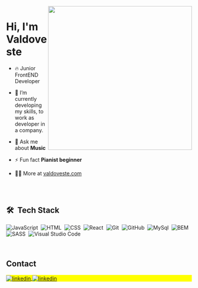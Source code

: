 
<img align="right" height="390em" src="https://user-images.githubusercontent.com/62577482/187589493-8381e797-a20d-4e2f-8560-14fe0e180c4e.gif"/>
<h1 align="left">Hi, I'm Valdoveste</h1>

- 🔥 Junior FrontEND Developer

- 🔭 I’m currently developing my skills, to work as developer in a company.

- 💬 Ask me about **Music**

- ⚡ Fun fact **Pianist beginner**

- 👨‍💻 More at [valdoveste.com](https://valdoveste.com)

<br><br>

## 🛠 &nbsp;Tech Stack

![JavaScript](https://img.shields.io/badge/-JavaScript-05122A?style=flat&logo=javascript)&nbsp;
![HTML](https://img.shields.io/badge/-HTML-05122A?style=flat&logo=HTML5)&nbsp;
![CSS](https://img.shields.io/badge/-CSS-05122A?style=flat&logo=CSS3&logoColor=1572B6)&nbsp;
![React](https://img.shields.io/badge/-React-05122A?style=flat&logo=react)&nbsp;
![Git](https://img.shields.io/badge/-Git-05122A?style=flat&logo=git)&nbsp;
![GitHub](https://img.shields.io/badge/-GitHub-05122A?style=flat&logo=github)&nbsp;
![MySql](https://img.shields.io/badge/-MySQL-05122A?style=flat&logo=mysql)&nbsp;
![BEM](https://img.shields.io/badge/-BEM-05122A?style=flat&logo=bem)&nbsp;
![SASS](https://img.shields.io/badge/-SASS-05122A?style=flat&logo=sass)&nbsp;
![Visual Studio Code](https://img.shields.io/badge/-Visual%20Studio%20Code-05122A?style=flat&logo=visual-studio-code&logoColor=007ACC)&nbsp;

<br>

## Contact

<p align="left" style="background:yellow">
<a href="www.linkedin.com/in/valdoveste" target="_blank">
  <img align="center" src="https://img.shields.io/badge/-valdoveste-05122A?style=flat&logo=linkedin" alt="linkedin"/>
</a>

<a href="mailto:hi@valdoveste.com" target="_blank">
  <img align="center" src="https://img.shields.io/badge/-valdoveste-05122A?style=flat&logo=gmail" alt="linkedin"/>
</a>
</p>
